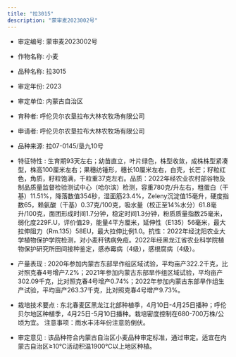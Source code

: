 ```yaml
---
title: "拉3015"
description: "蒙审麦2023002号"
---
```

* 审定编号:  蒙审麦2023002号

*  作物名称:  小麦

*  品种名称:  拉3015

*  审定年份:  2023

*  审定单位:  内蒙古自治区

* 育种者:  呼伦贝尔农垦拉布大林农牧场有限公司

*  申请者:  呼伦贝尔农垦拉布大林农牧场有限公司

*  品种来源:  拉07-0145/垦九10号

*  特征特性 : 
生育期93天左右；幼苗直立，叶片绿色，株型收敛，成株株型紧凑型，株高100厘米左右；果穗纺锤形，穗长10厘米左右，白壳，长芒；籽粒红色，角质，籽粒饱满，千粒重37克左右。品质：2022年经农业农村部谷物及制品质量监督检验测试中心（哈尔滨）检测，容重780克/升左右，粗蛋白（干基）11.51%，降落数值354秒，湿面筋23.4%，Zeleny沉淀值15毫升，硬度指数65，赖氨酸（干基）0.37克/100克，吸水量（校正至14%水分）61.8毫升/100克，面团形成时间1.7分钟，稳定时间1.3分钟，粉质质量指数25毫米，弱化度229F.U，评价值29，能量4平方厘米，延伸性（E135）56毫米，最大拉伸阻力（Rm.135）58EU，最大拉伸比例1.0。抗性：2022年经沈阳农业大学植物保护学院检测，对小麦秆锈病免疫。2022年经黑龙江省农业科学院植物保护研究所田间接种鉴定，感赤霉病（4级），感根腐病（4级）。
 
*  产量表现 : 
2020年参加内蒙古东部旱作组区域试验，平均亩产322.2千克，比对照克春4号增产7.2%；2021年参加内蒙古东部旱作组区域试验，平均亩产302.09千克，比对照克春4号增产0.74%；2022年参加内蒙古东部旱作组生产试验，平均亩产263.37千克，比对照克春4号增产9.73%。

*  栽培技术要点 : 
东北春麦区黑龙江北部种植季，4月10日-4月25日播种；呼伦贝尔地区种植季，4月25日-5月10日播种。栽培密度控制在680-700万株/公顷为宜。
注意事项：雨水丰沛年份注意防倒伏。

*  审定意见 : 
该品种符合内蒙古自治区小麦品种审定标准，通过审定。适宜在内蒙古自治区≥10℃活动积温1900℃以上地区种植。
